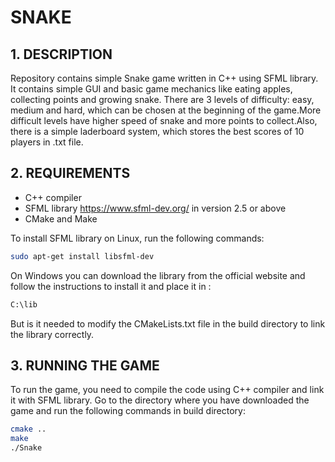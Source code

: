 # SNAKE 

## 1. DESCRIPTION
Repository contains simple Snake game written in C++ using SFML library. It contains simple GUI and basic game mechanics like eating apples, collecting points and growing snake.
There are 3 levels of difficulty: easy, medium and hard, which can be chosen at the beginning of the game.More difficult levels have higher speed of snake and more points to collect.Also, there is a simple laderboard system, which stores the best scores of 10 players in .txt file.

## 2. REQUIREMENTS
- C++ compiler
- SFML library https://www.sfml-dev.org/ in version 2.5 or above
- CMake and Make

To install SFML library on Linux, run the following commands:
```bash
sudo apt-get install libsfml-dev
```

On Windows you can download the library from the official website and follow the instructions to install it and place it in : 
```bash
C:\lib 
```
But is it needed to modify the CMakeLists.txt file in the build directory to link the library correctly.

## 3. RUNNING THE GAME
To run the game, you need to compile the code using C++ compiler and link it with SFML library. Go to the directory where you have downloaded the game and run the following commands in build directory:

```bash
cmake ..
make 
./Snake
```
